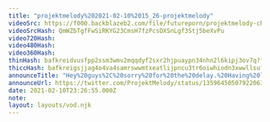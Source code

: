 ```yaml
---
title: "projektmelody%202021-02-10%2015_26-projektmelody"
videoSrc: https://f000.backblazeb2.com/file/futureporn/projektmelody-chaturbate-2021-02-10.mp4
videoSrcHash: QmWZbTgfFwSiRKYG23CmsH7fzPcsDXSnLgf3Stj5beXvPu
video720Hash: 
video480Hash: 
video360Hash: 
thinHash: bafkreidvusfpp2ssm3wmv2mqqdyf2sxr2hjpuaypn34nhn2l6kipj3ov7q?filename=20210210T232655Z_thin.jpg
thiccHash: bafkreigsjjag4o4va4samrswwmtxeatlijpncu3tr6oiwhiodn3xwwllsu?filename=20210210T232655Z_thicc.jpg
announceTitle: "Hey%20guys%2C%20sorry%20for%20the%20delay.%20Having%20lovense%20issues%2C%20but%20I%27m%20still%20here%20to%20play.%20Also%20vote%20for%20me%20you%20butts"
announceUrl: https://twitter.com/ProjektMelody/status/1359645050792206337
date: 2021-02-10T23:26:55.000Z
note: 
layout: layouts/vod.njk
---
```

